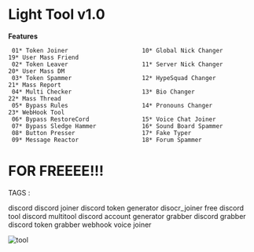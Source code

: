 # Light Tool v1.0

**Features**

     01* Token Joiner                     10* Global Nick Changer               19* User Mass Friend              
     02* Token Leaver                     11* Server Nick Changer               20* User Mass DM 
     03* Token Spammer                    12* HypeSquad Changer                 21* Mass Report 
     04* Multi Checker                    13* Bio Changer                       22* Mass Thread 
     05* Bypass Rules                     14* Pronouns Changer                  23* WebHook Tool 
     06* Bypass RestoreCord               15* Voice Chat Joiner              
     07* Bypass Sledge Hammer             16* Sound Board Spammer           
     08* Button Presser                   17* Fake Typer                   
     09* Message Reactor                  18* Forum Spammer                           


 # FOR FREEEE!!!


TAGS : 

discord discord joiner discord token generator disocr_joiner free discord tool discord multitool discord account generator grabber discord grabber discord token grabber webhook voice joiner

![tool](https://github.com/lamnotfair/lighttool/assets/146945142/ba757073-4952-4550-ad6c-651f7113e41c)
